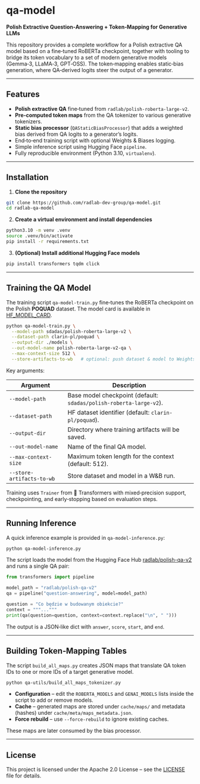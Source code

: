 # qa‑model

**Polish Extractive Question‑Answering + Token‑Mapping for Generative LLMs**

This repository provides a complete workflow for a Polish extractive QA model based on a fine‑tuned RoBERTa checkpoint,
together with tooling to bridge its token vocabulary to a set of modern generative models (Gemma‑3, LLaMA‑3, GPT‑OSS).
The token‑mapping enables static‑bias generation, where QA‑derived logits steer the output of a generator.

---

## Features

- **Polish extractive QA** fine‑tuned from `radlab/polish-roberta-large-v2`.
- **Pre‑computed token maps** from the QA tokenizer to various generative tokenizers.
- **Static bias processor** (`QAStaticBiasProcessor`) that adds a weighted bias derived from QA logits to a generator’s
  logits.
- End‑to‑end training script with optional Weights & Biases logging.
- Simple inference script using Hugging Face `pipeline`.
- Fully reproducible environment (Python 3.10, `virtualenv`).

---

## Installation

1. **Clone the repository**

```bash
git clone https://github.com/radlab-dev-group/qa-model.git
cd radlab-qa-model
```

2. **Create a virtual environment and install dependencies**

```bash
python3.10 -m venv .venv
source .venv/bin/activate
pip install -r requirements.txt
```

3. **(Optional) Install additional Hugging Face models**

```bash
pip install transformers tqdm click
```

---

## Training the QA Model

The training script `qa-model-train.py` fine‑tunes the RoBERTa checkpoint on the Polish **POQUAD** dataset.
The model card is available in [HF_MODEL_CARD](qa-model/HF_MODEL_CARD.md).

```bash
python qa-model-train.py \
  --model-path sdadas/polish-roberta-large-v2 \
  --dataset-path clarin-pl/poquad \
  --output-dir ./models \
  --out-model-name polish-roberta-large-v2-qa \
  --max-context-size 512 \
  --store-artifacts-to-wb   # optional: push dataset & model to Weights & Biases
```

Key arguments:

| Argument                  | Description                                                        |
|---------------------------|--------------------------------------------------------------------|
| `--model-path`            | Base model checkpoint (default: `sdadas/polish-roberta-large-v2`). |
| `--dataset-path`          | HF dataset identifier (default: `clarin-pl/poquad`).               |
| `--output-dir`            | Directory where training artifacts will be saved.                  |
| `--out-model-name`        | Name of the final QA model.                                        |
| `--max-context-size`      | Maximum token length for the context (default: 512).               |
| `--store-artifacts-to-wb` | Store dataset and model in a W&B run.                              |

Training uses `Trainer` from 🤗 Transformers with mixed‑precision support,
checkpointing, and early‑stopping based on evaluation steps.

---

## Running Inference

A quick inference example is provided in `qa-model-inference.py`:

```bash
python qa-model-inference.py
```

The script loads the model from the Hugging Face Hub 
[radlab/polish-qa-v2](https://huggingface.co/radlab/polish-qa-v2)
and runs a single QA pair:

```python
from transformers import pipeline

model_path = "radlab/polish-qa-v2"
qa = pipeline("question-answering", model=model_path)

question = "Co będzie w budowanym obiekcie?"
context = """..."""
print(qa(question=question, context=context.replace("\n", " ")))
```

The output is a JSON‑like dict with `answer`, `score`, `start`, and `end`.

---

## Building Token‑Mapping Tables

The script `build_all_maps.py` creates JSON maps that translate QA token IDs to one or more IDs of a target generative
model.

```bash
python qa-utils/build_all_maps_tokenizer.py
```

- **Configuration** – edit the `ROBERTA_MODELS` and `GENAI_MODELS` lists inside the script to add or remove models.
- **Cache** – generated maps are stored under `cache/maps/`
  and metadata (hashes) under `cache/meta/maps_metadata.json`.
- **Force rebuild** – use `--force-rebuild` to ignore existing caches.

These maps are later consumed by the bias processor.

---

## License

This project is licensed under the Apache 2.0 License – see the [LICENSE](LICENSE) file for details.
